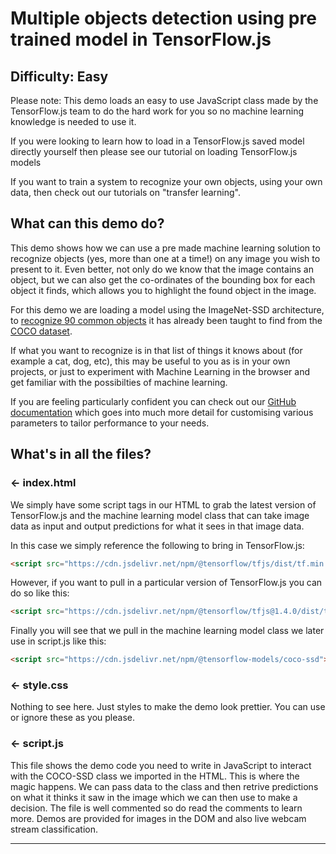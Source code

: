 # Multiple objects detection using pre trained model in TensorFlow.js

## Difficulty: Easy

Please note: This demo loads an easy to use JavaScript class made by the TensorFlow.js team to do the hard work for you so no machine learning knowledge is needed to use it.

If you were looking to learn how to load in a TensorFlow.js saved model directly yourself then please see our tutorial on loading TensorFlow.js models

If you want to train a system to recognize your own objects, using your own data, then check out our tutorials on "transfer learning".

## What can this demo do?

This demo shows how we can use a pre made machine learning solution to recognize objects (yes, more than one at a time!) on any image you wish to present to it. Even better, not only do we know that the image contains an object, but we can also get the co-ordinates of the bounding box for each object it finds, which allows you to highlight the found object in the image. 

For this demo we are loading a model using the ImageNet-SSD architecture, to [recognize 90 common objects](https://github.com/tensorflow/tfjs-models/blob/master/coco-ssd/src/classes.ts) it has already been taught to find from the [COCO dataset](http://cocodataset.org/#home).

If what you want to recognize is in that list of things it knows about (for example a cat, dog, etc), this may be useful to you as is in your own projects, or just to experiment with Machine Learning in the browser and get familiar with the possibilties of machine learning. 

If you are feeling particularly confident you can check out our [GitHub documentation](https://github.com/tensorflow/tfjs-models/tree/master/coco-ssd) which goes into much more detail for customising various parameters to tailor performance to your needs.

## What's in all the files?

### ← index.html

We simply have some script tags in our HTML to grab the latest version of TensorFlow.js and the machine learning model class that can take image data as input and output predictions for what it sees in that image data.

In this case we simply reference the following to bring in TensorFlow.js:

```HTML
<script src="https://cdn.jsdelivr.net/npm/@tensorflow/tfjs/dist/tf.min.js" type="text/javascript"></script>
```

However, if you want to pull in a particular version of TensorFlow.js you can do so like this:

```HTML
<script src="https://cdn.jsdelivr.net/npm/@tensorflow/tfjs@1.4.0/dist/tf.min.js" type="text/javascript"></script>
```

Finally you will see that we pull in the machine learning model class we later use in script.js like this:

```HTML
<script src="https://cdn.jsdelivr.net/npm/@tensorflow-models/coco-ssd"></script>
```

### ← style.css

Nothing to see here. Just styles to make the demo look prettier. You can use or ignore these as you please.

### ← script.js

This file shows the demo code you need to write in JavaScript to interact with the COCO-SSD class we imported in the HTML. This is where the magic happens. We can pass data to the class and then retrive predictions on what it thinks it saw in the image which we can then use to make a decision. The file is well commented so do read the comments to learn more. Demos are provided for images in the DOM and also live webcam stream classification.

---
